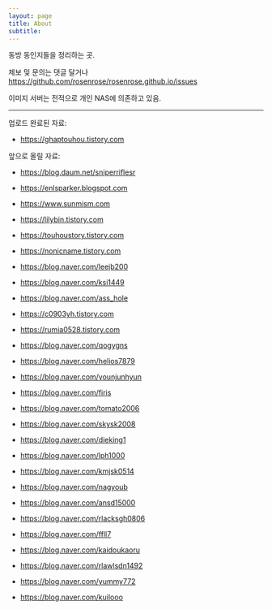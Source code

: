 ```yaml
---
layout: page
title: About
subtitle:
---
```


동방 동인지들을 정리하는 곳.

제보 및 문의는 댓글 달거나 <a href="https://github.com/rosenrose/rosenrose.github.io/issues">
https://github.com/rosenrose/rosenrose.github.io/issues</a>

이미지 서버는 전적으로 개인 NAS에 의존하고 있음.

---

업로드 완료된 자료:

  * https://ghaptouhou.tistory.com


앞으로 올릴 자료:

  * https://blog.daum.net/sniperriflesr
  * https://enlsparker.blogspot.com
  * https://www.sunmism.com
  * https://lilybin.tistory.com
  * https://touhoustory.tistory.com
  * https://nonicname.tistory.com

  * https://blog.naver.com/leejb200
  * https://blog.naver.com/ksi1449
  * https://blog.naver.com/ass_hole
  * https://c0903yh.tistory.com
  * https://rumia0528.tistory.com
  * https://blog.naver.com/qogygns
  * https://blog.naver.com/helios7879
  * https://blog.naver.com/younjunhyun
  * https://blog.naver.com/firis
  * https://blog.naver.com/tomato2006
  * https://blog.naver.com/skysk2008
  * https://blog.naver.com/dieking1
  * https://blog.naver.com/lph1000
  * https://blog.naver.com/kmjsk0514
  * https://blog.naver.com/nagyoub
  * https://blog.naver.com/ansd15000
  * https://blog.naver.com/rlacksgh0806
  * https://blog.naver.com/ffll7
  * https://blog.naver.com/kaidoukaoru
  * https://blog.naver.com/rlawlsdn1492
  * https://blog.naver.com/yummy772
  * https://blog.naver.com/kuilooo